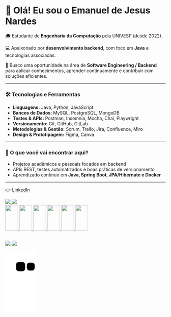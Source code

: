 <div>
  
  # 👋 Olá! Eu sou o Emanuel de Jesus Nardes  

🎓 Estudante de **Engenharia da Computação** pela UNIVESP (desde 2022).  

💻 Apaixonado por **desenvolvimento backend**, com foco em **Java** e tecnologias associadas.  

🚀 Busco uma oportunidade na área de **Software Engineering / Backend** para aplicar conhecimentos, aprender continuamente e contribuir com soluções eficientes.  

---

### 🛠️ Tecnologias e Ferramentas  
- **Linguagens:** Java, Python, JavaScript  
- **Bancos de Dados:** MySQL, PostgreSQL, MongoDB  
- **Testes & APIs:** Postman, Insomnia, Mocha, Chai, Playwright  
- **Versionamento:** Git, GitHub, GitLab  
- **Metodologias & Gestão:** Scrum, Trello, Jira, Confluence, Miro  
- **Design & Prototipagem:** Figma, Canva  

---

### 📌 O que você vai encontrar aqui?  
- Projetos acadêmicos e pessoais focados em backend  
- APIs REST, testes automatizados e boas práticas de versionamento  
- Aprendizado contínuo em **Java, Spring Boot, JPA/Hibernate e Docker**  

---

👉 [LinkedIn](www.linkedin.com/in/emanueljn) 
</div>

<div>
  <a href="https://github.com/emanueljn">
  <img loading="lazy" height="180em" src="https://github-readme-stats.vercel.app/api/top-langs/?username=emanueljn&layout=compact&langs_count=7&theme=dracula"/>
  <img loading="lazy" height="180em" src="https://github-readme-stats.vercel.app/api?username=emanueljn&show_icons=true&theme=dracula&include_all_commits=true&count_private=true"/>
</div>
    

<div>
  <img src="https://cdn.jsdelivr.net/gh/devicons/devicon@latest/icons/python/python-original-wordmark.svg" width="40" height="80"/> 
  <img src="https://cdn.jsdelivr.net/gh/devicons/devicon@latest/icons/cplusplus/cplusplus-plain.svg" width="40" height="80"/> 
  <img src="https://cdn.jsdelivr.net/gh/devicons/devicon@latest/icons/html5/html5-original-wordmark.svg" width="40" height="80"/> <img 
  src="https://cdn.jsdelivr.net/gh/devicons/devicon@latest/icons/css3/css3-original-wordmark.svg" width="40" height="80"/>
  <img src="https://cdn.jsdelivr.net/gh/devicons/devicon@latest/icons/java/java-original-wordmark.svg" width="40" height="80"/>
  <img src="https://cdn.jsdelivr.net/gh/devicons/devicon@latest/icons/git/git-original-wordmark.svg" width="40" height="80"/>
</div>  

##

<div>
  <a href="https://instagram.com/emanueljesusccb" target="_blank"><img loading="lazy" src="https://img.shields.io/badge/-Instagram-%23E4405F?style=for-the-badge&logo=instagram&logoColor=white" target="_blank"></a>
  <a href="https://www.linkedin.com/in/emanuel-de-jesus-nardes-436007284" target="_blank"><img loading="lazy" src="https://img.shields.io/badge/-LinkedIn-%230077B5?style=for-the-badge&logo=linkedin&logoColor=white" target="_blank"></a>   
</div>


![Snake animation](https://github.com/emanueljn/emanueljn/blob/output/github-contribution-grid-snake.svg)
